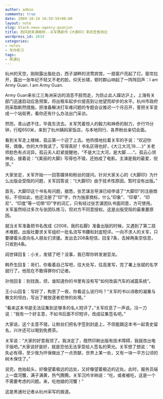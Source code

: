 ```yaml
---
author: admin
comments: true
date: 2009-10-10 16:59:59+00:00
layout: note
slug: black-news-agency-guanjun
title: 西风欲来满眼秋--关军携新作《大脚印》来杭签售侧记
wordpress_id: 2634
categories:
- notes
- 写作练习
tags:
- 黑通社
---
```


杭州的天空，刚刚露出鱼肚白，西子湖畔的流莺宾馆，一扇窗户亮起了灯。窗帘拉开，露出一张年纪不轻又不老的脸，仰天长啸，顿时群山响起了一阵阵回声：I am Army Guan. I am Army Guan.

Army Guan来长江三角洲采访的消息不胫而走，为防止此人蹿访沪上，上海有关部门迅速启动应急预案，将出租车起步价提高到让他望而却步的水平。杭州市政府则采取断然措施，把准备解决打车难问题的专题会议推迟一个月召开，誓把关军变成一个站街男，看你还有什么办法出门采访。

然而，青山遮不住，毕竟东流去。关军凭着惊人的毅力和神奇的耐力，步行15分钟，行程650米，来到了杭州姨妈家饭店，与本地同行、各界粉丝亲切会面。

看到关军走上楼梯，孤云第一个迎了上去。他热情地拉着关军的手说：“欢迎你呀，偶像。你的大作我读了，写得真好！书名区得也好，《大江大河,19.....》” 关老师脸色有点诧异。孤云夫人赶紧提醒他，“不是大江大河，是大脚……”。孤云心领神会，接着说：“《美丽的大脚》写得也不错，还拍成了电影。主演是我的最爱，倪萍。”

大家坐定，关军开始一一回答媒体和粉丝的提问。针对大家关心的《大脚印》为什么出版会受阻的问题，关军回答说：“《大脚印》由于技术性原因，暂时没有出版。”

首先，大脚印这个书名有问题，据悉，张艺谋总导演已经申请了“大脚印”的注册商标，不但如此，他还注册了“印”字，作为独家商标，什么“印象”、“印章”、“印尼”、“印度”等一切带“印”字的词汇，只有经过张艺谋团队书面同意，方可使用。关军虽然经过多次与张团队练习，但对方不同意授权。这是出版受阻的最重要原因。

就当关军准备把书名改成《2008，我的右脚》准备出版的时候，又遇到了第二技术难题。出版社要求关军组织一批名流写书腰和封底短评。一向不求人的关军，只要硬着头皮向名人朋友们求援。发出去208条短信，回复7条，去掉两条空信息，只收到4条。

阎世铎回复：小关，发错了吧？没事，我已帮你转发谢亚龙。

韩乔生回复：哥们，你看着自己写吧，往大处写，往高里写，完了署上张斌的名字就行了。他现在不敢得罪你们记者。

孙悦回复：别找我，烦，谁知道你的书里有没有写“如何改装汽车的减震系统”。

王小山回复：写好了，构思了一夜，你看这么说行吗？“关军的书以诗歌的凝重与散文的坦白，写出了被放逐者悲惨的处境。”

“看来这本书是无法征集到足够多的名人短评了。”关军叹息了一声说。冯一刀说：“我有一个好主意，不如书后面不印短评，改成征集签名吧。”

大家说，这个主意不错，让粉丝们把名字签到封底上，不但能跟这本书一起青史留名，兴许还可以喝到免费茶。

关军说：“大家的好意我领了。我决定了，既然印刷出版有技术障碍，我就改出电子版吧。”大家说好是好，就是恐怕无法享受给人签名的荣光。关军想了想说：“有失必有得，至少我为环保做出了一点贡献，世界上某一处，又有一块一平方公顷的树木保住了。”

说完，他抬起头，好像望着极远的远处，又好像望着极近的近处。此时，服务员端上一盘河蟹，满子满黄，热气腾腾。关军沉吟半晌说：“吃，或者被吃，这是一个不需要考虑的问题。来，吃他娘的河蟹！”

这是黑通社记者从杭州采写的报道。


